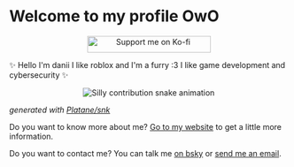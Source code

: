 # Welcome to my profile OwO

<div align="center">
  <p>
    <a href="https://ko-fi.com/"><img src="https://ko-fi.com/img/githubbutton_sm.svg" alt="Support me on Ko-fi" width="223" height="30"></a>
  </p>
</div>

✨ Hello I'm danii I like roblox and I'm a furry :3 I like game development and cybersecurity ✨

<div align="center">
  <picture>
    <source media="(prefers-color-scheme: dark)" srcset="https://raw.githubusercontent.com/RobotoSkunk/RobotoSkunk/output/silly-contribution-snake-dark.svg" />
    <source media="(prefers-color-scheme: light)" srcset="https://raw.githubusercontent.com/RobotoSkunk/RobotoSkunk/output/silly-contribution-snake.svg" />
    <img alt="Silly contribution snake animation" src="github-snake.svg" />
  </picture>
</div>

_generated with [Platane/snk](https://github.com/Platane/snk)_

Do you want to know more about me? [Go to my website](http://www.pentabonyx.slpmx.com/) to get a little more information.

Do you want to contact me? You can talk me [on bsky](https://bsky.app/profile/daniikwiidz.bsky.social) or [send me an email](mailto:bonnie33125@gmail.com).

